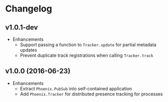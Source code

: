 # Changelog

## v1.0.1-dev

* Enhancements
  * Support passing a function to `Tracker.update` for partial metadata updates
  * Prevent duplicate track registrations when calling `Tracker.track`


## v1.0.0 (2016-06-23)

* Enhancements
  * Extract `Phoenix.PubSub` into self-contained application
  * Add `Phoenix.Tracker` for distributed presence tracking for processes
